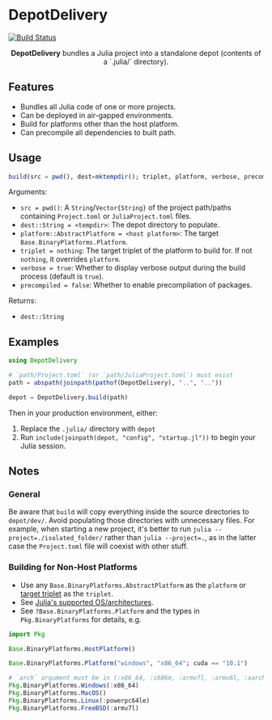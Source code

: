 # DepotDelivery

[![Build Status](https://github.com/juliacomputing/DepotDelivery.jl/actions/workflows/CI.yml/badge.svg?branch=main)](https://github.com/juliacomputing/DepotDelivery.jl/actions/workflows/CI.yml?query=branch%3Amain)

<p align="center"><b>DepotDelivery</b> bundles a Julia project into a standalone depot (contents of a `.julia/` directory).</p>



## Features

- Bundles all Julia code of one or more projects.
- Can be deployed in air-gapped environments.
- Build for platforms other than the host platform.
- Can precompile all dependencies to built path.

## Usage

```julia
build(src = pwd(), dest=mktempdir(); triplet, platform, verbose, precompiled)
```

Arguments:
- `src = pwd()`: A `String`/`Vector{String}` of the project path/paths containing `Project.toml` or `JuliaProject.toml` files.
- `dest::String = <tempdir>`: The depot directory to populate.
- `platform::AbstractPlatform = <host platform>`: The target `Base.BinaryPlatforms.Platform`.
- `triplet = nothing`: The target triplet of the platform to build for.  If not `nothing`, it overrides `platform`.
- `verbose = true`: Whether to display verbose output during the build process (default is `true`).
- `precompiled = false`: Whether to enable precompilation of packages.

Returns:
- `dest::String`


## Examples

```julia
using DepotDelivery

# `path/Project.toml` (or `path/JuliaProject.toml`) must exist
path = abspath(joinpath(pathof(DepotDelivery), "..", ".."))

depot = DepotDelivery.build(path)
```

Then in your production environment, either:
  1. Replace the `.julia/` directory with `depot`
  2. Run `include(joinpath(depot, "config", "startup.jl"))` to begin your Julia session.

## Notes

### General

Be aware that `build` will copy everything inside the source directories to `depot/dev/`. Avoid populating those directories with unnecessary files. For example, when starting a new project, it's better to run `julia --project=./isolated_folder/` rather than `julia --project=.`, as in the latter case the `Project.toml` file will coexist with other stuff.

### Building for Non-Host Platforms

- Use any `Base.BinaryPlatforms.AbstractPlatform` as the `platform` or [target triplet](https://wiki.osdev.org/Target_Triplet) as the `triplet`.
- See [Julia's supported OS/architectures](https://www.julialang.org/downloads/index.html#supported_platforms).
- See `?Base.BinaryPlatforms.Platform` and the types in `Pkg.BinaryPlatforms` for details, e.g.

```julia
import Pkg

Base.BinaryPlatforms.HostPlatform()

Base.BinaryPlatforms.Platform("windows", "x86_64"; cuda == "10.1")

# `arch` argument must be in (:x86_64, :i686m, :armv7l, :armv6l, :aarch64, :powerpc64le)
Pkg.BinaryPlatforms.Windows(:x86_64)
Pkg.BinaryPlatforms.MacOS()
Pkg.BinaryPlatforms.Linux(:powerpc64le)
Pkg.BinaryPlatforms.FreeBSD(:armv7l)
```
